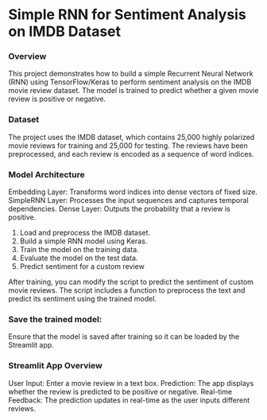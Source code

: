  # Simple RNN for Sentiment Analysis on IMDB Dataset
### Overview
This project demonstrates how to build a simple Recurrent Neural Network (RNN) using TensorFlow/Keras to perform sentiment analysis on the IMDB movie review dataset. The model is trained to predict whether a given movie review is positive or negative.

### Dataset
The project uses the IMDB dataset, which contains 25,000 highly polarized movie reviews for training and 25,000 for testing. The reviews have been preprocessed, and each review is encoded as a sequence of word indices.

### Model Architecture
Embedding Layer: Transforms word indices into dense vectors of fixed size.
SimpleRNN Layer: Processes the input sequences and captures temporal dependencies.
Dense Layer: Outputs the probability that a review is positive.

1. Load and preprocess the IMDB dataset.
2. Build a simple RNN model using Keras.
3. Train the model on the training data.
4. Evaluate the model on the test data.
5. Predict sentiment for a custom review

After training, you can modify the script to predict the sentiment of custom movie reviews. The script includes a function to preprocess the text and predict its sentiment using the trained model.

### Save the trained model:

Ensure that the model is saved after training so it can be loaded by the Streamlit app.

### Streamlit App Overview

User Input: Enter a movie review in a text box.
Prediction: The app displays whether the review is predicted to be positive or negative.
Real-time Feedback: The prediction updates in real-time as the user inputs different reviews.
